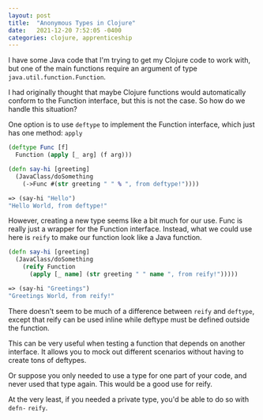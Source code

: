 ```yaml
---
layout: post
title:  "Anonymous Types in Clojure"
date:   2021-12-20 7:52:05 -0400
categories: clojure, apprenticeship
---
```


I have some Java code that I'm trying to get my Clojure code 
to work with, but one of the main functions require an argument of
type `java.util.function.Function`.

I had originally thought that maybe Clojure functions would 
automatically conform to the Function interface, but this is not the
case. So how do we handle this situation?

One option is to use `deftype` to implement the Function interface,
which just has one method: `apply`

````clojure
(deftype Func [f]
  Function (apply [_ arg] (f arg)))

(defn say-hi [greeting]
  (JavaClass/doSomething 
    (->Func #(str greeting " " % ", from deftype!"))))

=> (say-hi "Hello")
"Hello World, from deftype!"
````

However, creating a new type seems like a bit much for our use.
Func is really just a wrapper for the Function interface. Instead,
what we could use here is `reify` to make our function look like a
Java function.

````clojure
(defn say-hi [greeting]
  (JavaClass/doSomething
    (reify Function 
      (apply [_ name] (str greeting " " name ", from reify!")))))

=> (say-hi "Greetings")
"Greetings World, from reify!"
````

There doesn't seem to be much of a difference between `reify` and 
`deftype`, except that reify can be used inline while deftype
must be defined outside the function.

This can be very useful when testing a function that depends on 
another interface. It allows you to mock out different scenarios
without having to create tons of deftypes. 

Or suppose you only needed to use a type for one part of your code,
and never used that type again. This would be a good use for reify.

At the very least, if you needed a private type, you'd be able to
do so with `defn-` `reify`.
